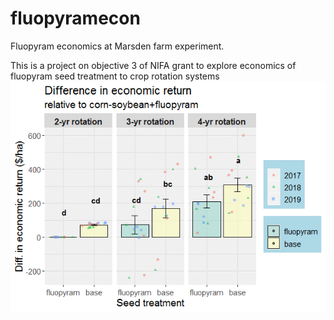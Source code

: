 # fluopyramecon
Fluopyram economics at Marsden farm experiment.

This is a project on objective 3 of NIFA grant to explore economics of fluopyram seed treatment to crop rotation systems
![economicreturncomparisons](https://github.com/joeybudi/fluopyramecon/blob/master/convs2%20vs%20the%20rest.png)
